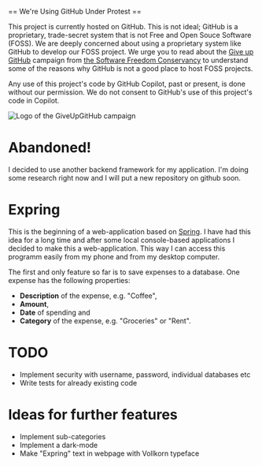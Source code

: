 == We're Using GitHub Under Protest ==

This project is currently hosted on GitHub.  This is not ideal; GitHub is a
proprietary, trade-secret system that is not Free and Open Souce Software
(FOSS).  We are deeply concerned about using a proprietary system like GitHub
to develop our FOSS project. We urge you to read about the
[Give up GitHub](https://GiveUpGitHub.org) campaign from
[the Software Freedom Conservancy](https://sfconservancy.org) to understand
some of the reasons why GitHub is not a good place to host FOSS projects.

Any use of this project's code by GitHub Copilot, past or present, is done
without our permission.  We do not consent to GitHub's use of this project's
code in Copilot.

![Logo of the GiveUpGitHub campaign](https://sfconservancy.org/img/GiveUpGitHub.png)


# Abandoned!
I decided to use another backend framework for my application. I'm doing some research right now and I will put a new repository on github soon. 
# Expring
This is the beginning of a web-application based on [Spring](https://spring.io/). I have had this idea for a long
 time and after some local console-based applications I decided to make this a web-application. This way I can access
  this programm easily from my phone and from my desktop computer.

The first and only feature so far is to save expenses to a database. One expense has the following properties:

* **Description** of the expense, e.g. "Coffee",
* **Amount**,
* **Date** of spending and
* **Category** of the expense, e.g. "Groceries" or "Rent".

# TODO
* Implement security with username, password, individual databases etc
* Write tests for already existing code

# Ideas for further features
* Implement sub-categories
* Implement a dark-mode
* Make "Expring" text in webpage with Vollkorn typeface

